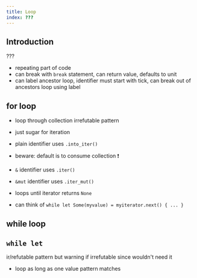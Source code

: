 ```yaml
---
title: Loop
index: ???
---
```




## Introduction

???
- repeating part of code
- can break with `break` statement, can return value, defaults to unit
- can label ancestor loop, identifier must start with tick, can break out of ancestors loop using label



## for loop

- loop through collection
irrefutable pattern

- just sugar for iteration
- plain identifier uses `.into_iter()`
- beware: default is to consume collection ❗️
- `&` identifier uses `.iter()`
- `&mut` identifier uses `.iter_mut()`
- loops until iterator returns `None`
- can think of `while let Some(myvalue) = myiterator.next() { ... }`



## while loop



## `while let`

ir/refutable pattern
but warning if irrefutable since wouldn't need it

- loop as long as one value
pattern matches

